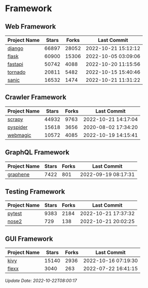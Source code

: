 # Framework

## Web Framework
| Project Name | Stars | Forks | Last Commit |
| ------------ | ----- | ----- | ----------- |
| [django](https://github.com/django/django) | 66897 | 28052 | 2022-10-21 15:12:12 |
| [flask](https://github.com/pallets/flask) | 60900 | 15306 | 2022-10-05 03:09:06 |
| [fastapi](https://github.com/tiangolo/fastapi) | 50742 | 4088 | 2022-10-20 11:15:56 |
| [tornado](https://github.com/tornadoweb/tornado) | 20811 | 5482 | 2022-10-15 15:40:46 |
| [sanic](https://github.com/sanic-org/sanic) | 16532 | 1474 | 2022-10-21 11:31:22 |

## Crawler Framework
| Project Name | Stars | Forks | Last Commit |
| ------------ | ----- | ----- | ----------- |
| [scrapy](https://github.com/scrapy/scrapy) | 44932 | 9763 | 2022-10-21 14:17:04 |
| [pyspider](https://github.com/binux/pyspider) | 15618 | 3656 | 2020-08-02 17:34:20 |
| [webmagic](https://github.com/code4craft/webmagic) | 10572 | 4085 | 2022-10-19 14:15:41 |

## GraphQL Framework
| Project Name | Stars | Forks | Last Commit |
| ------------ | ----- | ----- | ----------- |
| [graphene](https://github.com/graphql-python/graphene) | 7422 | 801 | 2022-09-19 08:17:31 |

## Testing Framework
| Project Name | Stars | Forks | Last Commit |
| ------------ | ----- | ----- | ----------- |
| [pytest](https://github.com/pytest-dev/pytest) | 9383 | 2184 | 2022-10-21 17:37:32 |
| [nose2](https://github.com/nose-devs/nose2) | 729 | 138 | 2022-10-21 20:02:25 |

## GUI Framework
| Project Name | Stars | Forks | Last Commit |
| ------------ | ----- | ----- | ----------- |
| [kivy](https://github.com/kivy/kivy) | 15140 | 2936 | 2022-10-16 07:19:30 |
| [flexx](https://github.com/flexxui/flexx) | 3040 | 263 | 2022-07-22 16:41:15 |

*Update Date: 2022-10-22T08:00:17*